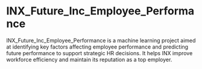 # INX_Future_Inc_Employee_Performance
INX_Future_Inc_Employee_Performance is a machine learning project aimed at identifying key factors affecting employee performance and predicting future performance to support strategic HR decisions. It helps INX improve workforce efficiency and maintain its reputation as a top employer.
